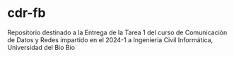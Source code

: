 # cdr-fb
Repositorio destinado a la Entrega de la Tarea 1 del curso de Comunicación de Datos y Redes impartido en el 2024-1 a Ingeniería Civil Informática, Universidad del Bio Bio
